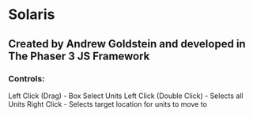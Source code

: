 # Solaris
## Created by Andrew Goldstein and developed in The Phaser 3 JS Framework

### **Controls:**
Left Click (Drag) - Box Select Units
Left Click (Double Click) - Selects all Units
Right Click - Selects target location for units to move to
